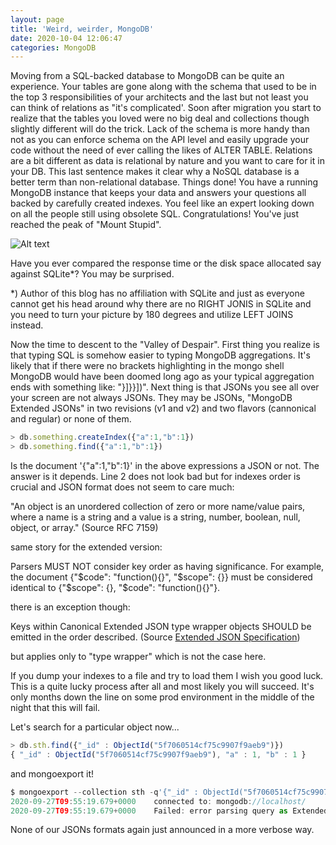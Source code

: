 ```yaml
---
layout: page
title: 'Weird, weirder, MongoDB'
date: 2020-10-04 12:06:47
categories: MongoDB
---
```

Moving from a SQL-backed database to MongoDB can be quite an experience. Your tables are gone along with the schema that used to be in the top 3 responsibilities of your architects and the last but not least you can think of relations as "it's complicated'. Soon after migration you start to realize that the tables you loved were no big deal and collections though slightly different will do the trick. Lack of the schema is more handy than not as you can enforce schema on the API level and easily upgrade your code without the need of ever calling the likes of ALTER TABLE. Relations are a bit different as data is relational by nature and you want to care for it in your DB. This last sentence makes it clear why a NoSQL database is a better term than non-relational database. 
Things done! You have a running MongoDB instance that keeps your data and answers your questions all backed by carefully created indexes. You feel like an expert looking down on all the people still using obsolete SQL. Congratulations! You've just reached the peak of "Mount Stupid".

![Alt text](https://upload.wikimedia.org/wikipedia/commons/thumb/4/46/Dunning%E2%80%93Kruger_Effect_01.svg/577px-Dunning%E2%80%93Kruger_Effect_01.svg.png)

Have you ever compared the response time or the disk space allocated say against SQLite*? You may be surprised.

*) Author of this blog has no affiliation with SQLite and just as everyone cannot get his head around why there are no RIGHT JONIS in SQLite and you need to turn your picture by 180 degrees and utilize LEFT JOINS instead. 

Now the time to descent to the "Valley of Despair". First thing you realize is that typing SQL is somehow easier to typing MongoDB aggregations. It's likely that if there were no brackets highlighting in the mongo shell MongoDB would have been doomed long ago as your typical aggregation ends with something like: "}]}}])". Next thing is that JSONs you see all over your screen are not always JSONs. They may be JSONs, "MongoDB Extended JSONs" in two revisions (v1 and v2) and two flavors (cannonical and regular) or none of them. 


``` JavaScript
> db.something.createIndex({"a":1,"b":1})
> db.something.find({"a":1,"b":1})
```

Is the document '{"a":1,"b":1}' in the above expressions a JSON or not. The answer is it depends. Line 2 does not look bad but for indexes order is crucial and JSON format does not seem to care much:

"An object is an unordered collection of zero or more name/value pairs, where a name is a string and a value is a string, number, boolean, null, object, or array." (Source RFC 7159)

same story for the extended version:

Parsers MUST NOT consider key order as having significance. For example, the document {"$code": "function(){}", "$scope": {}} must be considered identical to {"$scope": {}, "$code": "function(){}"}.

there is an exception though: 

Keys within Canonical Extended JSON type wrapper objects SHOULD be emitted in the order described. (Source [Extended JSON Specification](https://github.com/mongodb/specifications/blob/master/source/extended-json.rst))

but applies only to "type wrapper" which is not the case here.

If you dump your indexes to a file and try to load them I wish you good luck. This is a quite lucky process after all and most likely you will succeed. It's only months down the line on some prod environment in the middle of the night that this will fail.

Let's search for a particular object now...

``` JavaScript
> db.sth.find({"_id" : ObjectId("5f7060514cf75c9907f9aeb9")})
{ "_id" : ObjectId("5f7060514cf75c9907f9aeb9"), "a" : 1, "b" : 1 }
```
and mongoexport it!

``` JavaScript
$ mongoexport --collection sth -q'{"_id" : ObjectId("5f7060514cf75c9907f9aeb9")}'
2020-09-27T09:55:19.679+0000    connected to: mongodb://localhost/
2020-09-27T09:55:19.679+0000    Failed: error parsing query as Extended JSON: invalid JSON input. Position: 9. Character: O
```
None of our JSONs formats again just announced in a more verbose way.

